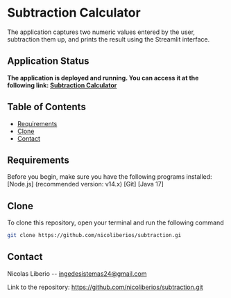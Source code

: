 # Subtraction Calculator

The application captures two numeric values entered by the user, subtraction them up, and prints the result using the Streamlit interface.

## Application Status

**The application is deployed and running. You can access it at the following link: [Subtraction Calculator](https://subtraction.onrender.com/api/hello)**

## Table of Contents

- [Requirements](#Requirements)
- [Clone](#Clone)
- [Contact](#Contact)

## Requirements

Before you begin, make sure you have the following programs installed:
[Node.js] (recommended version: v14.x)
[Git]
[Java 17]
## Clone
To clone this repository, open your terminal and run the following command
   ```bash
   git clone https://github.com/nicoliberios/subtraction.gi
   ```

## Contact

 Nicolas Liberio -- ingedesistemas24@gmail.com

Link to the repository: https://github.com/nicoliberios/subtraction.git